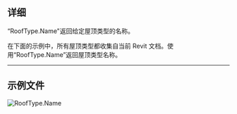 ## 详细
“RoofType.Name"返回给定屋顶类型的名称。

在下面的示例中，所有屋顶类型都收集自当前 Revit 文档。使用“RoofType.Name”返回屋顶类型名称。
___
## 示例文件

![RoofType.Name](./Revit.Elements.RoofType.Name_img.jpg)
